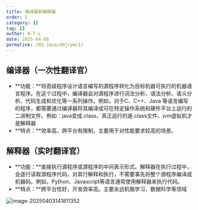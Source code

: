 ```yaml
---
title: 编译器和解释器
order: 1
category: []
tag: []
author: H·T·L
date: 2025-04-08
permalink: /03-Java/d9jrymc1/
---
```







## 编译器（一次性翻译官）

- **功能：**将高级程序设计语言编写的源程序转化为目标机器可执行的机器语言程序。在这个过程中，编译器会对源程序进行词法分析、语法分析、语义分析、代码生成和优化等一系列操作。例如，对于C、C++、Java 等语言编写的程序，都需要通过编译器将其编译成可在特定操作系统和硬件平台上运行的二进制文件。例如：java变成.class，真正运行的是.class文件，jvm虚拟机才是解释器
- **特点：**效率高，跨平台有限制，主要用于对性能要求较高的场景。

## 解释器（实时翻译官）

- **功能：**直接执行源程序或源程序的中间表示形式。解释器在执行过程中，会逐行读取源程序代码，对其行解释和执行，不需要事先将整个源程序编译成机器码。例如，Python、Javascript等语言通常使用解释器来执行代码。
- **特点：**跨平台性好，开发效率高。主要永远机骼学习，数据科学等领域

![image-20250403141811352](https://images.hicoding.top/i/2025/04/03/ngbfmw-3.webp)